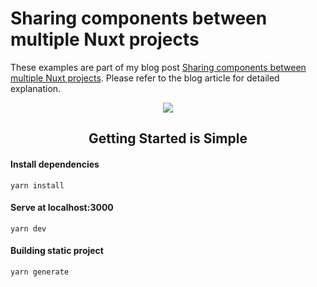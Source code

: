 # Sharing components between multiple Nuxt projects

These examples are part of my blog post [Sharing components between multiple Nuxt projects](https://www.trpkovski.com/2022/10/22/sharing-components-between-multiple-nuxt-projects/). Please refer to the blog article for detailed explanation.

<p align="center">
<img src="https://res.cloudinary.com/suv4o/image/upload/v1666403383/blog/nuxt-extends/nuxt-extends-640gif_ryloin" />
</p>

<h2 align="center">Getting Started is Simple</h2>

#### Install dependencies

```
yarn install
```

#### Serve at localhost:3000

```
yarn dev
```

#### Building static project

```
yarn generate
```
